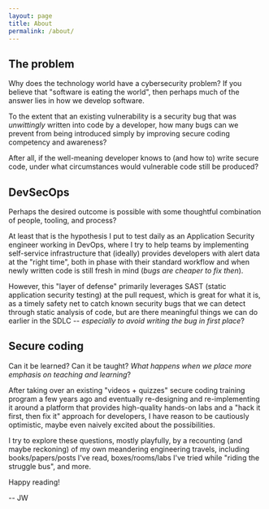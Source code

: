 ```yaml
---
layout: page
title: About
permalink: /about/
---
```

## The problem
Why does the technology world have a cybersecurity problem? If you believe that "software is eating the world", then perhaps much of the answer lies in how we develop software.

To the extent that an existing vulnerability is a security bug that was _unwittingly_ written into code by a developer, how many bugs can we prevent from being introduced simply by improving secure coding competency and awareness?

After all, if the well-meaning developer knows to (and how to) write secure code, under what circumstances would vulnerable code still be produced?

## DevSecOps
Perhaps the desired outcome is possible with some thoughtful combination of people, tooling, and process? 

At least that is the hypothesis I put to test daily as an Application Security engineer working in DevOps, where I try to help teams by implementing self-service infrastructure that (ideally) provides developers with alert data at the "right time", both in phase with their standard workflow and when newly written code is still fresh in mind (_bugs are cheaper to fix then_).

However, this "layer of defense" primarily leverages SAST (static application security testing) at the pull request, which is great for what it is, as a timely safety net to catch known security bugs that we can detect through static analysis of code, but are there meaningful things we can do earlier in the SDLC -- _especially to avoid writing the bug in first place_?

## Secure coding
Can it be learned? Can it be taught? _What happens when we place more emphasis on teaching and learning_?

After taking over an existing "videos + quizzes" secure coding training program a few years ago and eventually re-designing and re-implementing it around a platform that provides high-quality hands-on labs and a "hack it first, then fix it" approach for developers, I have reason to be cautiously optimistic, maybe even naively excited about the possibilities.

I try to explore these questions, mostly playfully, by a recounting (and maybe reckoning) of my own meandering engineering travels, including books/papers/posts I've read, boxes/rooms/labs I've tried while "riding the struggle bus", and more.

Happy reading!

 -- JW
